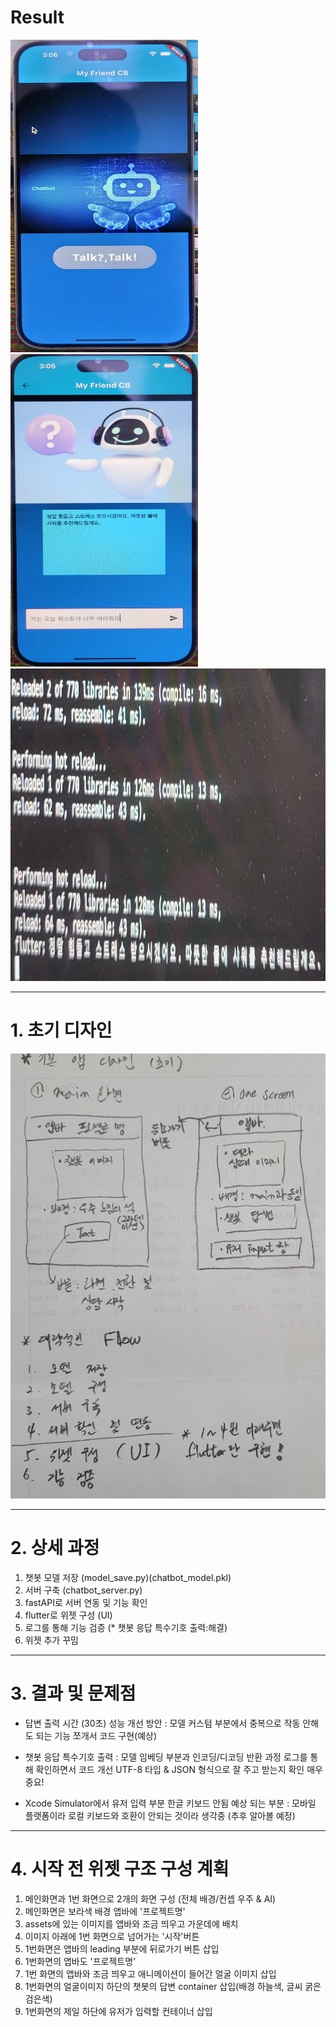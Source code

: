 
# Result 

<img src="./images/main_image.jpeg" width="300" height="500"/>
<img src="./images/one_screen.jpeg" width="300" height="500"/>
<img src="./images/console.jpeg" width="700" height="500"/>

---

# 1. 초기 디자인
![](./images/design.jpeg)

---

# 2. 상세 과정
1. 챗봇 모델 저장 (model_save.py)(chatbot_model.pkl)
2. 서버 구축 (chatbot_server.py)
3. fastAPI로 서버 연동 및 기능 확인
4. flutter로 위젯 구성 (UI)
5. 로그를 통해 기능 검증 (* 챗봇 응답 특수기호 출력:해결)
6. 위젯 추가 꾸밈

---

# 3. 결과 및 문제점

* 답변 출력 시간 (30초) 
성능 개선 방안 : 모델 커스텀 부분에서 중복으로 작동 안해도 되는 기능 쪼개서 코드 구현(예상)

* 챗봇 응답 특수기호 출력 : 모델 임베딩 부분과 인코딩/디코딩 반환 과정 로그를 통해 확인하면서 코드 개선
UTF-8 타입 & JSON 형식으로 잘 주고 받는지 확인 매우 중요!

* Xcode Simulator에서 유저 입력 부분 한글 키보드 안됨
예상 되는 부분 : 모바일 플랫폼이라 로컬 키보드와 호환이 안되는 것이라 생각중 (추후 알아볼 예정)

---

# 4. 시작 전 위젯 구조 구성 계획
1. 메인화면과 1번 화면으로 2개의 화면 구성 (전체 배경/컨셉 우주 & AI)
2. 메인화면은 보라색 배경 앱바에 '프로젝트명'
3. assets에 있는 이미지를 앱바와 조금 띄우고 가운데에 배치
4. 이미지 아래에 1번 화면으로 넘어가는 '시작'버튼
5. 1번화면은 앱바의 leading 부분에 뒤로가기 버튼 삽입
6. 1번화면의 앱바도 '프로젝트명'
7. 1번 화면의 앱바와 조금 띄우고 애니메이션이 들어간 얼굴 이미지 삽입
8. 1번화면의 얼굴이미지 하단의 챗봇의 답변 container 삽입(배경 하늘색, 글씨 굵은 검은색)
9. 1번화면의 제일 하단에 유저가 입력할 컨테이너 삽입


